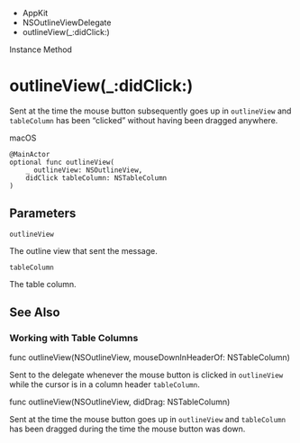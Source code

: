 

- AppKit
- NSOutlineViewDelegate
-  outlineView(\_:didClick:) 

Instance Method

# outlineView(\_:didClick:)

Sent at the time the mouse button subsequently goes up in `outlineView` and `tableColumn` has been “clicked” without having been dragged anywhere.

macOS

``` source
@MainActor
optional func outlineView(
    _ outlineView: NSOutlineView,
    didClick tableColumn: NSTableColumn
)
```

## Parameters 

`outlineView`  

The outline view that sent the message.

`tableColumn`  

The table column.

## See Also

### Working with Table Columns

func outlineView(NSOutlineView, mouseDownInHeaderOf: NSTableColumn)

Sent to the delegate whenever the mouse button is clicked in `outlineView` while the cursor is in a column header `tableColumn`.

func outlineView(NSOutlineView, didDrag: NSTableColumn)

Sent at the time the mouse button goes up in `outlineView` and `tableColumn` has been dragged during the time the mouse button was down.

